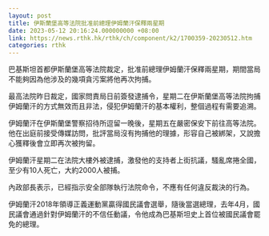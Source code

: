 ```yaml
---
layout: post
title: 伊斯蘭堡高等法院批准前總理伊姆蘭汗保釋兩星期
date: 2023-05-12 20:16:24.000000000 +08:00
link: https://news.rthk.hk/rthk/ch/component/k2/1700359-20230512.htm
categories: rthk
---
```


巴基斯坦首都伊斯蘭堡高等法院裁定，批准前總理伊姆蘭汗保釋兩星期，期間當局不能夠因為他涉及的幾項貪污案將他再次拘捕。

最高法院昨日裁定，國家問責局日前簽發逮捕令，星期二在伊斯蘭堡高等法院拘捕伊姆蘭汗的方式無效而且非法，侵犯伊姆蘭汗的基本權利，整個過程有需要追溯。

伊姆蘭汗在伊斯蘭堡警察招待所逗留一晚後，星期五在嚴密保安下前往高等法院。他在出庭前接受傳媒訪問，批評當局沒有拘捕他的理據，形容自己被綁架，又說擔心獲釋後會立即再次被拘留。

伊姆蘭汗星期二在法院大樓外被逮捕，激發他的支持者上街抗議，騷亂席捲全國，至少有10人死亡，大約2000人被捕。

內政部長表示，已經指示安全部隊執行法院命令，不應有任何違反裁決的行為。

伊姆蘭汗2018年領導正義運動黨贏得國民議會選舉，隨後當選總理，去年4月，國民議會通過針對伊姆蘭汗的不信任動議，令他成為巴基斯坦史上首位被國民議會罷免的總理。
